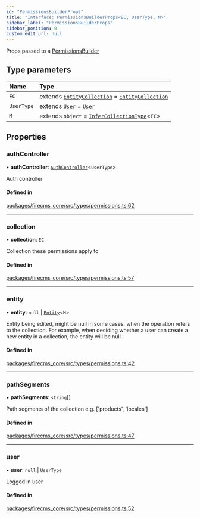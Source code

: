 ```yaml
---
id: "PermissionsBuilderProps"
title: "Interface: PermissionsBuilderProps<EC, UserType, M>"
sidebar_label: "PermissionsBuilderProps"
sidebar_position: 0
custom_edit_url: null
---
```


Props passed to a [PermissionsBuilder](../types/PermissionsBuilder.md)

## Type parameters

| Name | Type |
| :------ | :------ |
| `EC` | extends [`EntityCollection`](EntityCollection.md) = [`EntityCollection`](EntityCollection.md) |
| `UserType` | extends [`User`](../types/User.md) = [`User`](../types/User.md) |
| `M` | extends `object` = [`InferCollectionType`](../types/InferCollectionType.md)\<`EC`\> |

## Properties

### authController

• **authController**: [`AuthController`](../types/AuthController.md)\<`UserType`\>

Auth controller

#### Defined in

[packages/firecms_core/src/types/permissions.ts:62](https://github.com/FireCMSco/firecms/blob/d45f3739/packages/firecms_core/src/types/permissions.ts#L62)

___

### collection

• **collection**: `EC`

Collection these permissions apply to

#### Defined in

[packages/firecms_core/src/types/permissions.ts:57](https://github.com/FireCMSco/firecms/blob/d45f3739/packages/firecms_core/src/types/permissions.ts#L57)

___

### entity

• **entity**: ``null`` \| [`Entity`](Entity.md)\<`M`\>

Entity being edited, might be null in some cases, when the operation
refers to the collection.
For example, when deciding whether a user can create a new entity
in a collection, the entity will be null.

#### Defined in

[packages/firecms_core/src/types/permissions.ts:42](https://github.com/FireCMSco/firecms/blob/d45f3739/packages/firecms_core/src/types/permissions.ts#L42)

___

### pathSegments

• **pathSegments**: `string`[]

Path segments of the collection e.g. ['products', 'locales']

#### Defined in

[packages/firecms_core/src/types/permissions.ts:47](https://github.com/FireCMSco/firecms/blob/d45f3739/packages/firecms_core/src/types/permissions.ts#L47)

___

### user

• **user**: ``null`` \| `UserType`

Logged in user

#### Defined in

[packages/firecms_core/src/types/permissions.ts:52](https://github.com/FireCMSco/firecms/blob/d45f3739/packages/firecms_core/src/types/permissions.ts#L52)
